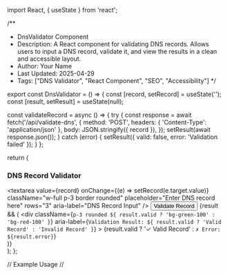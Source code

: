 import React, { useState } from 'react';

/**
 * DnsValidator Component
 * Description: A React component for validating DNS records. Allows users to input a DNS record, validate it, and view the results in a clean and accessible layout.
 * Author: Your Name
 * Last Updated: 2025-04-29
 * Tags: ["DNS Validator", "React Component", "SEO", "Accessibility"]
 */

export const DnsValidator = () => {
  const [record, setRecord] = useState('');
  const [result, setResult] = useState(null);

  const validateRecord = async () => {
    try {
      const response = await fetch('/api/validate-dns', {
        method: 'POST',
        headers: { 'Content-Type': 'application/json' },
        body: JSON.stringify({ record }),
      });
      setResult(await response.json());
    } catch (error) {
      setResult({ valid: false, error: 'Validation failed' });
    }
  };

  return (
    <div className="bg-white p-6 rounded-lg shadow-sm">
      <h3 className="text-xl font-bold mb-4" aria-label="DNS Record Validator">
        DNS Record Validator
      </h3>
      <div className="space-y-4">
        <textarea
          value={record}
          onChange={(e) => setRecord(e.target.value)}
          className="w-full p-3 border rounded"
          placeholder="Enter DNS record here"
          rows="3"
          aria-label="DNS Record Input"
        />
        <button
          onClick={validateRecord}
          className="bg-blue-600 text-white px-4 py-2 rounded hover:bg-blue-700"
          aria-label="Validate DNS Record"
        >
          Validate Record
        </button>
        {result && (
          <div
            className={`p-3 rounded ${
              result.valid ? 'bg-green-100' : 'bg-red-100'
            }`}
            aria-label={`Validation Result: ${
              result.valid ? 'Valid Record' : 'Invalid Record'
            }`}
          >
            {result.valid ? '✓ Valid Record' : `✗ Error: ${result.error}`}
          </div>
        )}
      </div>
    </div>
  );
};

// Example Usage
// <DnsValidator />